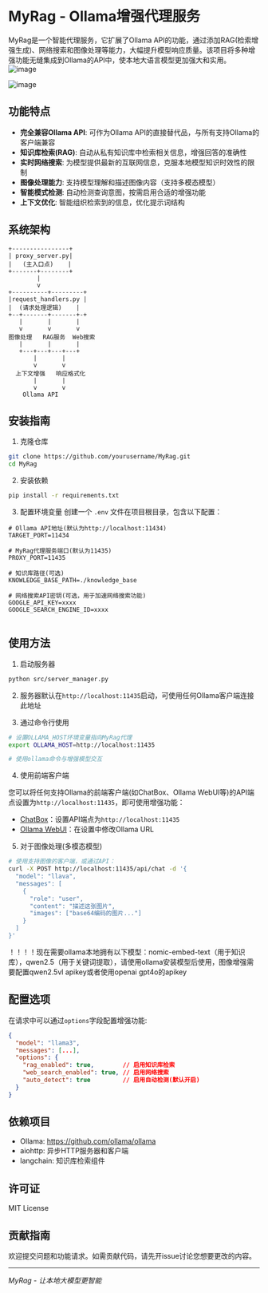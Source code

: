 # MyRag - Ollama增强代理服务

MyRag是一个智能代理服务，它扩展了Ollama API的功能，通过添加RAG(检索增强生成)、网络搜索和图像处理等能力，大幅提升模型响应质量。该项目将多种增强功能无缝集成到Ollama的API中，使本地大语言模型更加强大和实用。
![image](https://github.com/user-attachments/assets/b239f410-d349-4eea-88d5-a59e7763d329)

![image](https://github.com/user-attachments/assets/27834fd3-5d5d-4ee7-a117-2065232d13b5)

## 功能特点

- **完全兼容Ollama API**: 可作为Ollama API的直接替代品，与所有支持Ollama的客户端兼容
- **知识库检索(RAG)**: 自动从私有知识库中检索相关信息，增强回答的准确性
- **实时网络搜索**: 为模型提供最新的互联网信息，克服本地模型知识时效性的限制
- **图像处理能力**: 支持模型理解和描述图像内容（支持多模态模型）
- **智能模式检测**: 自动检测查询意图，按需启用合适的增强功能
- **上下文优化**: 智能组织检索到的信息，优化提示词结构

## 系统架构

```
+----------------+
| proxy_server.py|
|   (主入口点)    |
+-------+--------+
        |
        v
+----------+---------+
|request_handlers.py |
|  (请求处理逻辑)    |
+--+-------+-------+-+
   |       |       |
   v       v       v
图像处理   RAG服务  Web搜索
   |       |       |
   +---+---+---+---+
       |       |
       v       v
  上下文增强   响应格式化
       |       |
       v       v
    Ollama API
```

## 安装指南

1. 克隆仓库
```bash
git clone https://github.com/yourusername/MyRag.git
cd MyRag
```

2. 安装依赖
```bash
pip install -r requirements.txt
```

3. 配置环境变量
创建一个 `.env` 文件在项目根目录，包含以下配置：

```
# Ollama API地址(默认为http://localhost:11434)
TARGET_PORT=11434

# MyRag代理服务端口(默认为11435)
PROXY_PORT=11435

# 知识库路径(可选)
KNOWLEDGE_BASE_PATH=./knowledge_base

# 网络搜索API密钥(可选，用于加速网络搜索功能)
GOOGLE_API_KEY=xxxx
GOOGLE_SEARCH_ENGINE_ID=xxxx


```

## 使用方法


1. 启动服务器
```bash
python src/server_manager.py
```

2. 服务器默认在`http://localhost:11435`启动，可使用任何Ollama客户端连接此地址

3. 通过命令行使用
```bash
# 设置OLLAMA_HOST环境变量指向MyRag代理
export OLLAMA_HOST=http://localhost:11435

# 使用ollama命令与增强模型交互
```

4. 使用前端客户端

您可以将任何支持Ollama的前端客户端(如ChatBox、Ollama WebUI等)的API端点设置为`http://localhost:11435`，即可使用增强功能：

- [ChatBox](https://github.com/Bin-Huang/chatbox)：设置API端点为`http://localhost:11435`
- [Ollama WebUI](https://github.com/ollama/ollama-ui)：在设置中修改Ollama URL

5. 对于图像处理(多模态模型)
```bash
# 使用支持图像的客户端，或通过API：
curl -X POST http://localhost:11435/api/chat -d '{
  "model": "llava",
  "messages": [
    {
      "role": "user", 
      "content": "描述这张图片",
      "images": ["base64编码的图片..."]
    }
  ]
}'
```
！！！！现在需要ollama本地拥有以下模型：nomic-embed-text（用于知识库），qwen2.5（用于关键词提取），请使用ollama安装模型后使用，图像增强需要配置qwen2.5vl apikey或者使用openai gpt4o的apikey
## 配置选项

在请求中可以通过`options`字段配置增强功能:

```json
{
  "model": "llama3",
  "messages": [...],
  "options": {
    "rag_enabled": true,        // 启用知识库检索
    "web_search_enabled": true, // 启用网络搜索
    "auto_detect": true         // 启用自动检测(默认开启)
  }
}
```

## 依赖项目

- Ollama: https://github.com/ollama/ollama
- aiohttp: 异步HTTP服务器和客户端
- langchain: 知识库检索组件

## 许可证

MIT License

## 贡献指南

欢迎提交问题和功能请求。如需贡献代码，请先开issue讨论您想要更改的内容。

---

*MyRag - 让本地大模型更智能*
